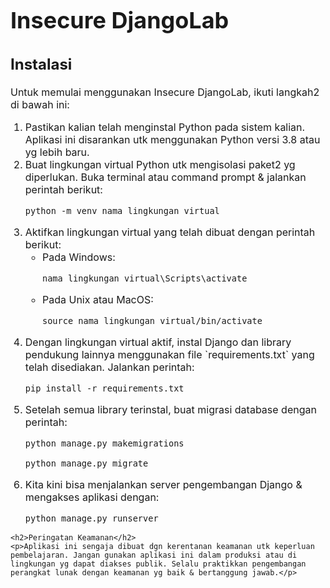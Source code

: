 <!DOCTYPE html>
<html lang="id">
<head>
    <meta charset="UTF-8">
    <title>Insecure DjangoLab - README</title>
    <style>
        h1 {
            font-size: 36px;
        }
        h2 {
            font-size: 24px;
        }
        p, li {
            font-size: 16px;
        }
    </style>
</head>
<body>
    <h1>Insecure DjangoLab</h1>
    <h2>Instalasi</h2>
    <p>Untuk memulai menggunakan Insecure DjangoLab, ikuti langkah2 di bawah ini:</p>
    <ol>
        <li>Pastikan kalian telah menginstal Python pada sistem kalian. Aplikasi ini disarankan utk menggunakan Python versi 3.8 atau yg lebih baru.</li>
        <li>Buat lingkungan virtual Python utk mengisolasi paket2 yg diperlukan. Buka terminal atau command prompt & jalankan perintah berikut:
            <pre><code>python -m venv nama_lingkungan_virtual</code></pre>
        </li>
        <li>Aktifkan lingkungan virtual yang telah dibuat dengan perintah berikut:
            <ul>
                <li>Pada Windows:
                    <pre><code>nama_lingkungan_virtual\Scripts\activate</code></pre>
                </li>
                <li>Pada Unix atau MacOS:
                    <pre><code>source nama_lingkungan_virtual/bin/activate</code></pre>
                </li>
            </ul>
        </li>
        <li>Dengan lingkungan virtual aktif, instal Django dan library pendukung lainnya menggunakan file `requirements.txt` yang telah disediakan. Jalankan perintah:
            <pre><code>pip install -r requirements.txt</code></pre>
        </li>
        <li>Setelah semua library terinstal, buat migrasi database dengan perintah:
            <pre><code>python manage.py makemigrations</code></pre>
            <pre><code>python manage.py migrate</code></pre>
        </li>
        <li>Kita kini bisa menjalankan server pengembangan Django & mengakses aplikasi dengan:
            <pre><code>python manage.py runserver</code></pre>
        </li>
    </ol>

    <h2>Peringatan Keamanan</h2>
    <p>Aplikasi ini sengaja dibuat dgn kerentanan keamanan utk keperluan pembelajaran. Jangan gunakan aplikasi ini dalam produksi atau di lingkungan yg dapat diakses publik. Selalu praktikkan pengembangan perangkat lunak dengan keamanan yg baik & bertanggung jawab.</p>
</body>
</html>

